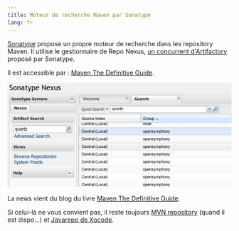 ```yaml
---
title: Moteur de recherche Maven par Sonatype
lang: fr
---
```


[Sonatype](http://www.sonatype.com/) propose un propre moteur de recherche dans les repository Maven. Il utilise le gestionnaire de Repo Nexus, [un concurrent d'Artifactory](http://cfossguy.blogspot.com/2008/09/my-artifactory-versus-nexus-experience.html) proposé par Sonatype.

Il est accessible par : [Maven The Definitive Guide](http://blogs.sonatype.com/people/book/2008/11/11/searching-the-maven-repository/).

![](/assets/images/posts/2008-11-12-moteur-de-recherche-maven-par-sonatype/sonatype_nexus.jpeg)

La news vient du blog du livre [Maven The Definitive Guide](http://blogs.sonatype.com/people/book/2008/11/11/searching-the-maven-repository/).

Si celui-là ne vous convient pas, il reste toujours [MVN repository](http://www.mvnrepository.com/) (quand il est dispo...) et [Javarepo de Xocode](http://javarepo.xoocode.org).
